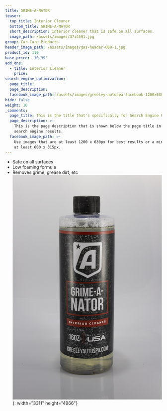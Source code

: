 ```yaml
---
title: GRIME-A-NATOR
teaser:
  top_title: Interior Cleaner
  bottom_title: GRIME-A-NATOR
  short_description: Interior cleaner that is safe on all surfaces.
  image_path: /assets/images/37i4591.jpg
group: Car Care Products
header_image_path: /assets/images/gas-header-008-1.jpg
product_id: 110
base_price: '10.99'
add_ons:
  - title: Interior Cleaner
    price:
search_engine_optimization:
  page_title:
  page_description:
  facebook_image_path: /assets/images/greeley-autospa-facebook-1200x630.png
hide: false
weight: 10
_comments:
  page_title: This is the title that's specifically for Search Engine Optimization.
  page_description: >-
    This is the page description that is shown below the page title in the
    search engine results.
  facebook_image_path: >-
    Use images that are at least 1200 x 630px for best results or a minimum of
    at least 600 x 315px.
---
```


* Safe on all surfaces
* Low foaming formula
* Removes grime, grease dirt, etc![](/assets/images/37i4591-1.jpg){: width="3311" height="4966"}

